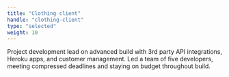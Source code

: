 ```yaml
---
title: "Clothing client"
handle: "clothing-client"
type: "selected"
weight: 10
---
```


Project development lead on advanced build with 3rd party API integrations, Heroku apps, and customer management. Led a team of five developers, meeting compressed deadlines and staying on budget throughout build.
